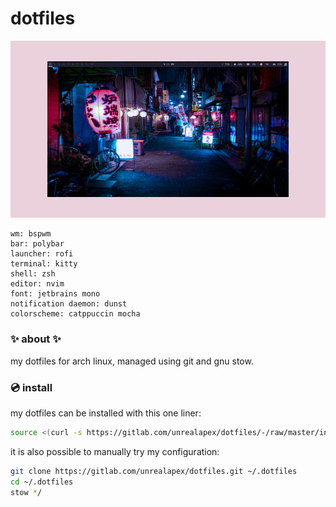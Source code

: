 # dotfiles

![screenshot of arch linux rice](rice.png)
```
wm: bspwm
bar: polybar
launcher: rofi
terminal: kitty
shell: zsh
editor: nvim
font: jetbrains mono
notification daemon: dunst
colorscheme: catppuccin mocha
```

### ✨ about ✨
my dotfiles for arch linux, managed using git and gnu stow.

### 💿 install
my dotfiles can be installed with this one liner:

```sh
source <(curl -s https://gitlab.com/unrealapex/dotfiles/-/raw/master/install.sh)
```

it is also possible to manually try my configuration:

```sh
git clone https://gitlab.com/unrealapex/dotfiles.git ~/.dotfiles
cd ~/.dotfiles
stow */
```
